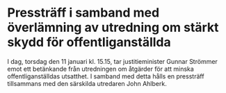 # Pressträff i samband med överlämning av utredning om stärkt skydd för offentliganställda

I dag, torsdag den 11 januari kl. 15.15, tar justitieminister Gunnar Strömmer emot ett betänkande från utredningen om åtgärder för att minska offentliganställdas utsatthet. I samband med detta hålls en pressträff tillsammans med den särskilda utredaren John Ahlberk.
